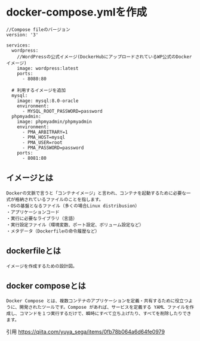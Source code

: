 # docker-compose.ymlを作成
```
//Compose fileのバージョン
version: '3'

services:
  wordpress:
    //WordPressの公式イメージ(DockerHubにアップロードされているWP公式のDockerイメージ)
    image: wordpress:latest
    ports:
      - 8080:80

  # 利用するイメージを追加
  mysql:
    image: mysql:8.0-oracle
    environment:
      - MYSQL_ROOT_PASSWORD=password
  phpmyadmin:
    image: phpmyadmin/phpmyadmin
    environment:
      - PMA_ARBITRARY=1
      - PMA_HOST=mysql
      - PMA_USER=root
      - PMA_PASSWORD=password
    ports:
      - 8081:80
```

## イメージとは
```
Dockerの文脈で言うと「コンテナイメージ」と言われ、コンテナを起動するために必要な一式が格納されているファイルのことを指します。
・OSの基盤となるファイル（多くの場合Linux distribusion）
・アプリケーションコード
・実行に必要なライブラリ（言語）
・実行設定ファイル（環境変数、ポート設定、ボリューム設定など）
・メタデータ（Dockerfileの命令履歴など）
```

## dockerfileとは
```
イメージを作成するための設計図。
```

## docker composeとは
```
Docker Compose とは、複数コンテナのアプリケーションを定義・共有するために役立つように、開発されたツールです。Compose があれば、サービスを定義する YAML ファイルを作成し、コマンドを１つ実行するだけで、瞬時にすべて立ち上げたり、すべてを削除したりできます。
```

引用
https://qiita.com/yuya_sega/items/0fb78b064a6d64fe0979